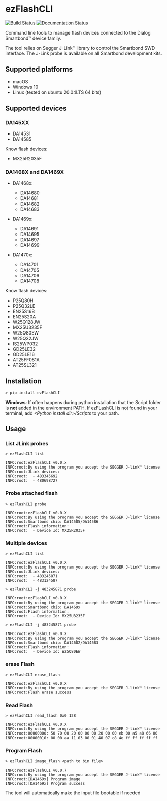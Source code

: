 # ezFlashCLI

[![Build Status](https://travis-ci.org/ezflash/ezFlashCLI.svg?branch=main)](https://travis-ci.org/ezflash/ezFlashCLI)
[![Documentation Status](https://readthedocs.org/projects/ezflashcli/badge/?version=latest)](https://ezflashcli.readthedocs.io/en/latest/?badge=latest)

Command line tools to manage flash devices connected to the Dialog Smartbond™ device family.

The tool relies on Segger J-Link™ library to control the Smartbond SWD interface. The J-Link probe is available on all Smartbond development kits.

## Supported platforms

* macOS
* Windows 10
* Linux (tested on ubuntu 20.04LTS 64 bits)

## Supported devices

### DA145XX

* DA14531
* DA14585

Know flash devices:

* MX25R2035F

### DA1468X and DA1469X

* DA1468x:
  * DA14680
  * DA14681
  * DA14682
  * DA14683

* DA1469x:
  * DA14691
  * DA14695
  * DA14697
  * DA14699

* DA1470x:
  * DA14701
  * DA14705
  * DA14706
  * DA14708

Know flash devices:

* P25Q80H
* P25Q32LE
* EN25S16B
* EN25S20A
* W25Q128JW
* MX25U3235F
* W25Q80EW
* W25Q32JW
* IS25WP032
* GD25LE32
* GD25LE16
* AT25FF081A
* AT25SL321

## Installation

```
> pip install ezFlashCLI
```

**Windows**: If often happens during python installation that the Script folder is **not** added in the environment PATH. If ezFLashCLI is not found in your terminal, add *\<Python install dir\>/Scripts* to your path.

## Usage

### List JLink probes

```
> ezFlashCLI list

INFO:root:ezFlashCLI v0.0.x
INFO:root:By using the program you accept the SEGGER J-link™ license
INFO:root:JLink devices:
INFO:root:  - 483345692
INFO:root:  - 480698727
```

### Probe attached flash

```
> ezFlashCLI probe

INFO:root:ezFlashCLI v0.0.X
INFO:root:By using the program you accept the SEGGER J-link™ license
INFO:root:Smartbond chip: DA14585/DA14586
INFO:root:Flash information:
INFO:root:  - Device Id: MX25R2035F
```

### Multiple devices

```
> ezFlashCLI list

INFO:root:ezFlashCLI v0.0.X
INFO:root:By using the program you accept the SEGGER J-link™ license
INFO:root:JLink devices:
INFO:root:  - 483245871
INFO:root:  - 483124587

> ezFlashCLI -j 483245871 probe

INFO:root:ezFlashCLI v0.0.X
INFO:root:By using the program you accept the SEGGER J-link™ license
INFO:root:Smartbond chip: DA1469x
INFO:root:Flash information:
INFO:root:  - Device Id: MX25U3235F

> ezFlashCLI -j 483245871 probe

INFO:root:ezFlashCLI v0.0.X
INFO:root:By using the program you accept the SEGGER J-link™ license
INFO:root:Smartbond chip: DA14682/DA14683
INFO:root:Flash information:
INFO:root:  - Device Id: W25Q80EW
```

### erase Flash

```
> ezFlashCLI erase_flash

INFO:root:ezFlashCLI v0.0.X
INFO:root:By using the program you accept the SEGGER J-link™ license
INFO:root:Flash erase success
```

### Read Flash

```
> ezFlashCLI read_flash 0x0 128

INFO:root:ezFlashCLI v0.0.X
INFO:root:By using the program you accept the SEGGER J-link™ license
INFO:root:00000000: 50 70 00 20 00 00 00 20 00 00 eb 00 a5 a8 66 00
INFO:root:00000010: 00 00 aa 11 03 00 01 40 07 c8 4e ff ff ff ff ff
```

### Program Flash

```
> ezFlashCLI image_flash <path to bin file>

INFO:root:ezFlashCLI v0.0.7
INFO:root:By using the program you accept the SEGGER J-link™ license
INFO:root:[DA1469x] Program image
INFO:root:[DA1469x] Program success
```

The tool will automatically make the input file bootable if needed
